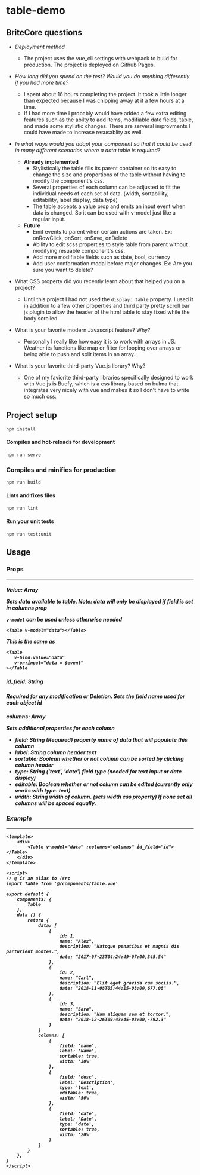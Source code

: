 # table-demo

## BriteCore questions
* _Deployment method_
   * The project uses the vue_cli settings with webpack to build for production. The project is deployed on Github Pages.
* _How long did you spend on the test? Would you do anything differently if you had more time?_
    * I spent about 16 hours completing the project. It took a little longer than expected because I was chipping away at it a few hours at a time. 
    * If I had more time I probably would have added a few extra editing features such as the abilty to add items, modifiable date fields, table, and made some stylistic changes. There are serveral improvments I could have made to increase resusablity as well.

* _In what ways would you adapt your component so that it could be used in many different scenarios where a data table is
required?_
    * __Already implemented__
        * Stylistically the table fills its parent container so its easy to change the size and proportions of the table without having to modify the component's css.
        * Several properties of each column can be adjusted to fit the individual needs of each set of data. (width, sortablility, editability, label display, data type)
        * The table accepts a value prop and emits an input event when data is changed. So it can be used with v-model just like a regular input.
    * __Future__
        * Emit events to parent when certain actions are taken. Ex: onRowClick, onSort, onSave, onDelete
        * Ability to edit scss properties to style table from parent without modifying resuable component's css.
        * Add more modifiable fields such as date, bool, currency
        * Add user conformation modal before major changes. Ex: Are you sure you want to delete?
* What CSS property did you recently learn about that helped you on a project?
    * Until this project I had not used the `display: table` property. I used it in addition to a few other properties and third party pretty scroll bar js plugin to allow the header of the html table to stay fixed while the body scrolled.
* What is your favorite modern Javascript feature? Why?
    * Personally I really like how easy it is to work with arrays in JS. Weather its functions like map or filter for looping over arrays or being able to push and split items in an array.
* What is your favorite third-party Vue.js library? Why?
    * One of my faviorite third-party libraries specifically designed to work with Vue.js is Buefy, which is a css library based on bulma that integrates very nicely with vue and makes it so I don't have to write so much css.




## Project setup
```
npm install
```

#### Compiles and hot-reloads for development
```
npm run serve
```

### Compiles and minifies for production
```
npm run build
```

#### Lints and fixes files
```
npm run lint
```

#### Run your unit tests
```
npm run test:unit
```

## Usage

### Props
---
##### Value: Array<Object>
Sets data available to table.
_Note: data will only be displayed if field is set in columns prop_

`v-model` can be used unless otherwise needed
```
<Table v-model="data"></Table>
```
This is the same as
```
<Table
   v-bind:value="data"
   v-on:input="data = $event"
></Table
```
##### id_field: String
Required for any modification or Deletion. Sets the field name used for each object id

##### columns: Array<Object>
Sets additional properties for each column
* __field: *String*__ (Required) property name of data that will populate this column
* __label: *String*__ column header text
* __sortable: *Boolean*__ whether or not column can be sorted by clicking column header
* __type: *String ('text', 'date')*__ field type (needed for text input or date display)
* __editable: *Boolean*__ whether or not column can be edited (currently only works with type: text)
* __width: *String*__ width of column. (sets width css property) If none set all columns will be spaced equally.

### Example
---
```
<template>
    <div>
        <Table v-model="data" :columns="columns" id_field="id"></Table>
    </div>
</template>

<script>
// @ is an alias to /src
import Table from '@/components/Table.vue'

export default {
    components: {
        Table
    },
    data () {
        return {
            data: [
                {
                    id: 1,
                    name: "Alex",
                    description: "Natoque penatibus et magnis dis parturient montes.",
                    date: "2017-07-23T04:24:49-07:00,345.54"
                },
                {
                    id: 2,
                    name: "Carl",
                    description: "Elit eget gravida cum sociis.",
                    date: "2018-11-08T05:44:15-08:00,677.08"
                },
                {
                    id: 3,
                    name: "Sara",
                    description: "Nam aliquam sem et tortor.",
                    date: "2018-12-26T09:43:45-08:00,-792.3"
                }
            ]
            columns: [
                {
                    field: 'name',
                    label: 'Name',
                    sortable: true,
                    width: '30%'
                },
                {
                    field: 'desc',
                    label: 'Description',
                    type: 'text',
                    editable: true,
                    width: '50%'
                },
                {
                    field: 'date',
                    label: 'Date',
                    type: 'date',
                    sortable: true,
                    width: '20%'
                }
            ]
        }
    },
}
</script>

```